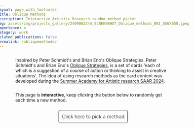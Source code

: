 ```yaml
---
layout: page_with_footnotes
title: Oblique Methods
description: Interactive Artistic Research random method picker
img: assets/img/projects_gallery/2409062244_SCREENSHOT_Oblique_methods_001_650X650.jpeg
importance: 4
category: work
related_publications: false
permalink: /obliquemethods/
---
```

Inspired by Peter Schmidt's and Brian Eno's Oblique Strategies. <d-footnote>Peter Schmidt's and Brian Eno's [Oblique Strategies](https://www.enoshop.co.uk/product/oblique-strategies?filter=Oblique%20Strategies), is a set of cards 'each of which is a suggestion of a course of action or thinking to assist in creative situations'. The idea of using research methods as the card content was developed during the [Summer Academy for Artistic research SAAR 2024](https://blogit.uniarts.fi/en/post/saar-in-august-2024-in-finland/).</d-footnote>


This page is **interactive**, keep clicking the button below to randomly get each time a new method.


<html lang="en">
<head>
    <meta charset="UTF-8">
    <meta name="viewport" content="width=device-width, initial-scale=1.0">
    <title>Card Picker</title>
    <style>
        body {
            display: flex;
            flex-direction: column;
            align-items: center;
            justify-content: flex-start;
            height: 100vh;
            margin: 0;
        }
        .card, .clickable-area {
            font-size: 16px;
            padding: 10px;
            border: 1px solid;
            margin: 10px;
            border-radius: 5px;
            box-shadow: 0 2px 5px rgba(0, 0, 0, 0.1);
            text-align: center;
            display: flex;
            flex-direction: column;
            justify-content: center;
            align-items: center;
            max-width: 400px;
            cursor: pointer;
            background-color: var(--global-card-bg-color);
            font-weight: 300;
        }
        .card h2 {
            margin: 0 0 10px 0;
        }
        .card p {
            margin: 5px 0;
        }
        #clickableAreaContainer, #cardContainer {
            display: flex;
            flex-direction: column;
            align-items: center;
            width: 100%;
        }
    </style>
</head>
<body>
    <div id="clickableAreaContainer">
        <div class="clickable-area" onclick="pickCard()">Click here to pick a method</div>
    </div>
    <div id="cardContainer" style="margin-top: 20px;"></div>
    <script>
        const cards = [
            { name: "Survey", description: "Collect data from a predefined group of respondents to gain information and insights on various topics of interest.", author: "John Doe", publication: "Research Journal" },
            { name: "Case Study", description: "An in-depth analysis of a single case or multiple cases within a real-world context.", author: "Jane Smith", publication: "Case Study Weekly" },
            { name: "Experiment", description: "Conduct a controlled test to investigate hypotheses and observe outcomes.", author: "Alice Johnson", publication: "Experimental Reports" },
            { name: "Focus Group", description: "Gather a small group of people to discuss and provide feedback on a specific topic or product.", author: "Bob Brown", publication: "Focus Group Insights" },
            { name: "Interview", description: "Conduct one-on-one conversations to gather detailed information and personal insights.", author: "Carol White", publication: "Interview Digest" },
            { name: "Observation", description: "Watch and record behaviors or events in their natural setting without interference.", author: "David Green", publication: "Observation Studies" },
            { name: "Content Analysis", description: "Analyze textual, visual, or audio content to identify patterns, themes, or biases.", author: "Eve Black", publication: "Content Analysis Quarterly" },
            { name: "Meta-Analysis", description: "Combine data from multiple studies to draw broader conclusions and identify trends.", author: "Frank Blue", publication: "Meta-Analysis Monthly" },
            { name: "Longitudinal Study", description: "Track the same subjects over an extended period to observe changes and developments.", author: "Grace Yellow", publication: "Longitudinal Research" },
            { name: "Cross-Sectional Study", description: "Examine a diverse group of subjects at a single point in time to identify correlations and differences.", author: "Hank Purple", publication: "Cross-Sectional Studies" }
        ];
        function pickCard() {
            const randomIndex = Math.floor(Math.random() * cards.length);
            const card = cards[randomIndex];
            document.getElementById('cardContainer').innerHTML = `
                <div class="card">
                    <h2>${card.name}</h2>
                    <p>${card.description}</p>
                    <p><em>${card.author}, ${card.publication}</em></p>
                </div>
            `;
        }
    </script>
</body>
</html>

&nbsp;<br>
&nbsp;<br>
&nbsp;<br>
